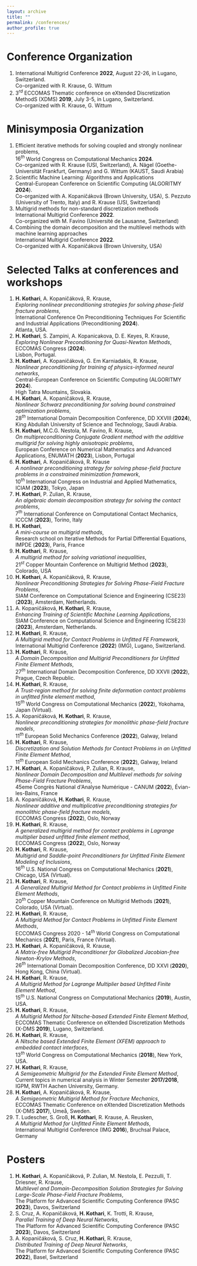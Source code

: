 ```yaml
---
layout: archive
title: ""
permalink: /conferences/
author_profile: true
---
```


# Conference Organization
1. International Multigrid Conference **2022**, August 22-26, in Lugano, Switzerland. <br> Co-organized with R. Krause, G. Wittum 
1. $3^{rd}$ ECCOMAS Thematic conference on eXtended Discretization MethodS (XDMS) **2019**, July 3-5, in Lugano, Switzerland. <br> Co-organized with R. Krause,  G. Wittum

# Minisymposia Organization
1. Efficient iterative methods for solving coupled and strongly nonlinear problems, <br> $16^{th}$ World Congress on Computational Mechanics **2024**. <br> Co-organized with  R. Krause (USI, Switzerland),  A. Nägel (Goethe-Universität Frankfurt, Germany) and G. Wittum (KAUST, Saudi Arabia)
1. Scientific Machine Learning: Algorithms and Applications <br> Central-European Conference on Scientific Computing (ALGORITMY **2024**). <br> Co-organized with A. Kopaničáková (Brown University, USA), S. Pezzuto (University of Trento, Italy) and R. Krause (USI, Switzerland)
1. Multigrid methods for non-standard discretization methods <br> International Multigrid Conference **2022**. <br> Co-organized with M. Favino (Université de Lausanne, Switzerland)
1. Combining the domain decomposition and the multilevel methods with machine learning approaches <br> International Multigrid Conference **2022**.<br> Co-organized with A. Kopaničáková (Brown University, USA)

# Selected Talks at conferences and workshops
1. __H. Kothari__, A. Kopaničáková, R. Krause, <br> *Exploring nonlinear preconditioning strategies for solving phase-field fracture problems*, <br> International Conference On Preconditioning Techniques
For Scientific and Industrial Applications (Preconditioning **2024**). <br> Atlanta, USA.
1. __H. Kothari__, S. Zampini, A. Kopanicakova, D. E. Keyes, R. Krause, <br> *Exploring Nonlinear Preconditioning for Quasi-Newton Methods*, <br>  ECCOMAS Congress (**2024**). <br> Lisbon, Portugal.
1. __H. Kothari__, A. Kopaničáková, G. Em Karniadakis, R. Krause, <br> *Nonlinear preconditioning for training of physics-informed neural networks*, <br> Central-European Conference on Scientific Computing (ALGORITMY **2024**). <br> High Tatra Mountains, Slovakia.
1. __H. Kothari__, A. Kopaničáková, R. Krause, <br> *Nonlinear Schwarz preconditioning for solving bound constrained optimization problems*, <br> $28^{th}$ International Domain Decomposition Conference, DD XXVIII (**2024**), King Abdullah University of Science and Technology, Saudi Arabia.
1. __H. Kothari__, M.C.G. Nestola, M. Favino, R. Krause, <br> *On multipreconditioning Conjugate Gradient method with the additive multigrid for solving highly anisotropic problems*, <br> European Conference on Numerical Mathematics and Advanced Applications, ENUMATH (**2023**), Lisbon, Portugal
1. __H. Kothari__, A. Kopaničáková, R. Krause <br> *A nonlinear preconditioning strategy for solving phase-field fracture problems in a constrained minimization framework*, <br> $10^{th}$ International Congress on Industrial and Applied Mathematics, ICIAM (**2023**), Tokyo, Japan
1. __H. Kothari__, P. Zulian, R. Krause, <br> *An algebraic domain decomposition strategy for solving the contact problems*, <br> $7^{th}$ International Conference on Computational Contact Mechanics, ICCCM (**2023**), Torino, Italy
1. __H. Kothari__, <br> *A mini-course on multigrid methods*, <br> Research school on Iterative Methods for Partial Differential Equations, IMPDE (**2023**), Paris, France
1. __H. Kothari__, R. Krause, <br> *A multigrid method for solving variational inequalities*, <br> $21^{st}$ Copper Mountain Conference on Multigrid Method (**2023**), Colorado, USA
1. __H. Kothari__, A. Kopaničáková, R. Krause, <br> *Nonlinear Preconditioning Strategies for Solving Phase-Field Fracture Problems*, <br> SIAM Conference on Computational Science and Engineering (CSE23) (**2023**), Amsterdam, Netherlands.
1. A. Kopaničáková, __H. Kothari__, R. Krause, <br> *Enhancing Training of Scientific Machine Learning Applications*, <br> SIAM Conference on Computational Science and Engineering (CSE23) (**2023**), Amsterdam, Netherlands.
1. __H. Kothari__, R. Krause, <br> *A Multigrid method for Contact Problems in Unfitted FE Framework*, <br> International Multigrid Conference (**2022**) (IMG), Lugano, Switzerland.
1. __H. Kothari__, R. Krause,<br> *A Domain Decomposition and Multigrid Preconditioners for Unfitted Finite Element Methods*,<br> $27^{th}$ International Domain Decomposition Conference, DD XXVII (**2022**), Prague, Czech Republic.
1. __H. Kothari__, R. Krause, <br> *A Trust-region method for solving finite deformation contact problems in unfitted finite element method*,<br> ${15}^{th}$ World Congress on Computational Mechanics (**2022**), Yokohama, Japan (Virtual).
1. A. Kopaničáková, __H. Kothari__, R. Krause,<br> *Nonlinear preconditioning strategies for monolithic phase-field fracture models*,<br> $11^{th}$ European Solid Mechanics Conference (**2022**), Galway, Ireland
1. __H. Kothari__, R. Krause,<br> *Discretization and Solution Methods for Contact Problems in an Unfitted Finite Element Method*,<br> $11^{th}$ European Solid Mechanics Conference (**2022**), Galway, Ireland
1. __H. Kothari__, A. Kopaničáková, P. Zulian, R. Krause,<br> *Nonlinear Domain Decomposition and Multilevel methods for solving Phase-Field Fracture Problems*,<br> 45eme Congrès National d'Analyse Numérique - CANUM (**2022**), Évian-les-Bains, France
1. A. Kopaničáková, __H. Kothari__, R. Krause,<br> *Nonlinear additive and multiplicative preconditioning strategies for monolithic phase-field fracture models*,<br> ECCOMAS Congress (**2022**), Oslo, Norway
1. __H. Kothari__, R. Krause,<br> *A generalized multigrid method for contact problems in Lagrange multiplier based unfitted finite element method*,<br> ECCOMAS Congress (**2022**), Oslo, Norway
1. __H. Kothari__, R. Krause,<br> *Multigrid and Saddle-point Preconditioners for Unfitted Finite Element Modeling of Inclusions*,<br> ${16}^{th}$ U.S. National Congress on Computational Mechanics (**2021**), Chicago, USA (Virtual).
1. __H. Kothari__, R. Krause,<br> *A Generalized Multigrid Method for Contact problems in Unfitted Finite Element Methods*,<br> $20^{th}$ Copper Mountain Conference on Multigrid Methods (**2021**), Colorado, USA (Virtual).
1. __H. Kothari__, R. Krause,<br> *A Multigrid Method for Contact Problems in Unfitted Finite Element Methods*,<br> ECCOMAS Congress 2020 - $14^{th}$ World Congress on Computational Mechanics (**2021**), Paris, France (Virtual).
1. __H. Kothari__, A. Kopaničáková, R. Krause,<br> *A Matrix-free Multigrid Preconditioner for Globalized Jacobian-free Newton-Krylov Methods*,<br> $26^{th}$ International Domain Decomposition Conference, DD XXVI (**2020**), Hong Kong, China (Virtual).
1. __H. Kothari__, R. Krause,<br> *A Multigrid Method for Lagrange Multiplier based Unfitted Finite Element Method*,<br> $15^{th}$ U.S. National Congress on Computational Mechanics (**2019**), Austin, USA.
1. __H. Kothari__, R. Krause,<br> *A Multigrid Method for Nitsche-based Extended Finite Element Method*,<br> ECCOMAS Thematic Conference on eXtended Discretization Methods (X-DMS **2019**), Lugano, Switzerland.
1. __H. Kothari__, R. Krause,<br> *A Nitsche based Extended Finite Element (XFEM) approach to embedded contact interfaces*,<br> $13^{th}$ World Congress on Computational Mechanics (**2018**), New York, USA.
1. __H. Kothari__, R. Krause,<br> *A Semigeometric Multigrid for the Extended Finite Element Method*,<br> Current topics in numerical analysis in Winter Semester **2017/2018**, IGPM, RWTH Aachen University, Germany.
1. __H. Kothari__, A. Kopaničáková, R. Krause,<br> *A Semigeometric Multigrid Method for Fracture Mechanics*,<br> ECCOMAS Thematic Conference on eXtended Discretization Methods (X-DMS **2017**), Umeå, Sweden.
1. T. Ludescher, S. Groß, __H. Kothari__, R. Krause, A. Reusken,<br> *A Multigrid Method for Unfitted Finite Element Methods*,<br> International Multigrid Conference (IMG **2016**), Bruchsal Palace, Germany

# Posters
1. __H. Kothari__, A. Kopaničáková, P. Zulian, M. Nestola, E. Pezzulli, T. Driesner, R. Krause,<br> *Multilevel and Domain-Decomposition Solution Strategies for Solving Large-Scale Phase-Field Fracture Problems*,<br> The Platform for Advanced Scientific Computing  Conference (PASC **2023**), Davos, Switzerland
1. S. Cruz, A. Kopaničáková, __H. Kothari__, K. Trotti, R. Krause,<br> *Parallel Training of Deep Neural Networks*,<br> The Platform for Advanced Scientific Computing  Conference (PASC **2023**), Davos, Switzerland
1. A. Kopaničáková, S. Cruz, __H. Kothari__, R. Krause,<br> *Distributed Training of Deep Neural Networks*,<br> The Platform for Advanced Scientific Computing  Conference (PASC **2022**), Basel, Switzerland
